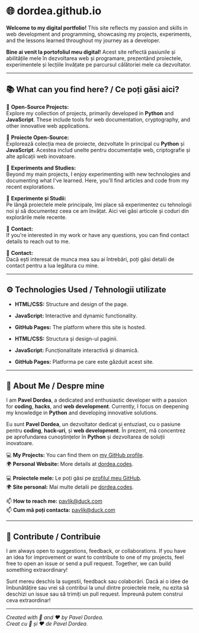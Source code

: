 # 🌐 dordea.github.io

**Welcome to my digital portfolio!** This site reflects my passion and skills in web development and programming, showcasing my projects, experiments, and the lessons learned throughout my journey as a developer.

**Bine ai venit la portofoliul meu digital!** Acest site reflectă pasiunile și abilitățile mele în dezvoltarea web și programare, prezentând proiectele, experimentele și lecțiile învățate pe parcursul călătoriei mele ca dezvoltator.

---

## 📚 What can you find here? / Ce poți găsi aici?

🔸 **Open-Source Projects:**  
Explore my collection of projects, primarily developed in **Python** and **JavaScript**. These include tools for web documentation, cryptography, and other innovative web applications.

🔸 **Proiecte Open-Source:**  
Explorează colecția mea de proiecte, dezvoltate în principal cu **Python** și **JavaScript**. Acestea includ unelte pentru documentație web, criptografie și alte aplicații web inovatoare.

🔸 **Experiments and Studies:**  
Beyond my main projects, I enjoy experimenting with new technologies and documenting what I've learned. Here, you'll find articles and code from my recent explorations.

🔸 **Experimente și Studii:**  
Pe lângă proiectele mele principale, îmi place să experimentez cu tehnologii noi și să documentez ceea ce am învățat. Aici vei găsi articole și coduri din explorările mele recente.

🔸 **Contact:**  
If you're interested in my work or have any questions, you can find contact details to reach out to me.

🔸 **Contact:**  
Dacă ești interesat de munca mea sau ai întrebări, poți găsi detalii de contact pentru a lua legătura cu mine.

---

## ⚙️ Technologies Used / Tehnologii utilizate

- **HTML/CSS:** Structure and design of the page.
- **JavaScript:** Interactive and dynamic functionality.
- **GitHub Pages:** The platform where this site is hosted.

- **HTML/CSS:** Structura și design-ul paginii.
- **JavaScript:** Funcționalitate interactivă și dinamică.
- **GitHub Pages:** Platforma pe care este găzduit acest site.

---

## 👤 About Me / Despre mine

I am **Pavel Dordea**, a dedicated and enthusiastic developer with a passion for **coding**, **hacks**, and **web development**. Currently, I focus on deepening my knowledge in **Python** and developing innovative solutions.

Eu sunt **Pavel Dordea**, un dezvoltator dedicat și entuziast, cu o pasiune pentru **coding**, **hack-uri**, și **web development**. În prezent, mă concentrez pe aprofundarea cunoștințelor în **Python** și dezvoltarea de soluții inovatoare.

💻 **My Projects:** You can find them on [my GitHub profile](https://github.com/dordea).  
🌍 **Personal Website:** More details at [dordea.codes](https://www.dordea.codes).

💻 **Proiectele mele:** Le poți găsi pe [profilul meu GitHub](https://github.com/dordea).  
🌍 **Site personal:** Mai multe detalii pe [dordea.codes](https://www.dordea.codes).

📫 **How to reach me:** pavlik@duck.com  
📫 **Cum mă poți contacta:** pavlik@duck.com

---

## 🤝 Contribute / Contribuie

I am always open to suggestions, feedback, or collaborations. If you have an idea for improvement or want to contribute to one of my projects, feel free to open an issue or send a pull request. Together, we can build something extraordinary!

Sunt mereu deschis la sugestii, feedback sau colaborări. Dacă ai o idee de îmbunătățire sau vrei să contribui la unul dintre proiectele mele, nu ezita să deschizi un issue sau să trimiți un pull request. Împreună putem construi ceva extraordinar!

---

*Created with 🧠 and ❤️ by Pavel Dordea.*  
*Creat cu 🧠 și ❤️ de Pavel Dordea.*
